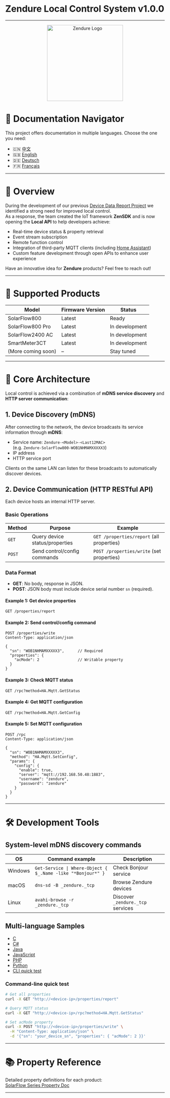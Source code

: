 # Zendure Local Control System v1.0.0
---

<p align="center">
  <img src="https://zendure.com/cdn/shop/files/zendure-logo-infinity-charge_240x.png?v=1717728038" alt="Zendure Logo" width="240">
</p>

# 📖 Documentation Navigator
This project offers documentation in multiple languages. Choose the one you need:

* 🇨🇳 [中文 ](./docs/zh.md)
* 🇬🇧 [English](./README.md)
* 🇩🇪 [Deutsch](./docs/de.md)
* 🇫🇷 [Français](./docs/fr.md)

---

# 🌟 Overview
During the development of our previous [Device Data Report Project](https://github.com/Zendure/developer-device-data-report) we identified a strong need for improved local control.  
As a response, the team created the IoT framework **ZenSDK** and is now opening the **Local API** to help developers achieve:

- Real-time device status & property retrieval  
- Event stream subscription  
- Remote function control  
- Integration of third-party MQTT clients (including [Home Assistant](https://www.home-assistant.io/integrations/mqtt/))  
- Custom feature development through open APIs to enhance user experience  

Have an innovative idea for **Zendure** products? Feel free to reach out!

---

# 📌 Supported Products

| Model               | Firmware Version | Status        |
| ------------------- | ---------------- | ------------- |
| SolarFlow800        | Latest           | Ready         |
| SolarFlow800 Pro    | Latest           | In development|
| SolarFlow2400 AC    | Latest           | In development|
| SmartMeter3CT       | Latest           | In development|
| (More coming soon)  | –                | Stay tuned    |

---

# 🚀 Core Architecture

Local control is achieved via a combination of **mDNS service discovery** and **HTTP server communication**:

## 1. Device Discovery (mDNS)
After connecting to the network, the device broadcasts its service information through **mDNS**:

- Service name: `Zendure-<Model>-<Last12MAC>`  
  (e.g. `Zendure-SolarFlow800-WOB1NHMAMXXXXX3`)
- IP address  
- HTTP service port  

Clients on the same LAN can listen for these broadcasts to automatically discover devices.

## 2. Device Communication (HTTP RESTful API)
Each device hosts an internal HTTP server.

### Basic Operations

| Method | Purpose                        | Example                                     |
| ------ | ----------------------------- | ------------------------------------------- |
| `GET`  | Query device status/properties | `GET /properties/report` (all properties)   |
| `POST` | Send control/config commands   | `POST /properties/write` (set properties)   |

### Data Format

- **GET**: No body, response in JSON.  
- **POST**: JSON body must include device serial number `sn` (required).

#### Example 1: Get device properties
```http
GET /properties/report
```

#### Example 2: Send control/config command
```http
POST /properties/write
Content-Type: application/json

{
  "sn": "WOB1NHMAMXXXXX3",      // Required
  "properties": {
    "acMode": 2                 // Writable property
  }
}
```

#### Example 3: Check MQTT status
```http
GET /rpc?method=HA.Mqtt.GetStatus
```

#### Example 4: Get MQTT configuration
```http
GET /rpc?method=HA.Mqtt.GetConfig
```

#### Example 5: Set MQTT configuration
```http
POST /rpc
Content-Type: application/json

{
  "sn": "WOB1NHMAMXXXXX3",
  "method": "HA.Mqtt.SetConfig",
  "params": {
    "config": {
      "enable": true,
      "server": "mqtt://192.168.50.48:1883",
      "username": "zendure",
      "password": "zendure"
    }
  }
}
```

---

# 🛠️ Development Tools

## System-level mDNS discovery commands

| OS       | Command example                            | Description                       |
| -------- | ------------------------------------------ | --------------------------------- |
| Windows  | `Get-Service \| Where-Object { $_.Name -like "*Bonjour*" }` | Check Bonjour service            |
| macOS    | `dns-sd -B _zendure._tcp`                  | Browse Zendure devices            |
| Linux    | `avahi-browse -r _zendure._tcp`            | Discover `_zendure._tcp` services |

## Multi-language Samples
- [C](./examples/C/demo.c)  
- [C#](./examples/C%23/demo.cs)  
- [Java](./examples/Java/demo.java)  
- [JavaScript](./examples/JavaScript/demo.js)  
- [PHP](./examples/PHP/demo.php)  
- [Python](./examples/Python/demo.py)  
- [CLI quick test](#command-line-quick-test)

### Command-line quick test
```bash
# Get all properties
curl -X GET "http://<device-ip>/properties/report"

# Query MQTT status
curl -X GET "http://<device-ip>/rpc?method=HA.Mqtt.GetStatus"

# Set acMode property
curl -X POST "http://<device-ip>/properties/write" \
  -H "Content-Type: application/json" \
  -d '{"sn": "your_device_sn", "properties": { "acMode": 2 }}'
```

---

# 📚 Property Reference
Detailed property definitions for each product:  
[SolarFlow Series Property Doc](./docs/en_properties.md)

---